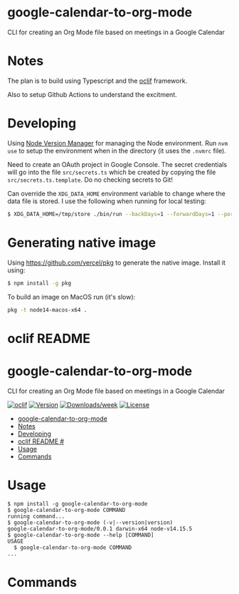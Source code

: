 # google-calendar-to-org-mode
CLI for creating an Org Mode file based on meetings in a Google Calendar

# Notes

The plan is to build using Typescript and the [oclif](https://oclif.io/docs/introduction) framework.

Also to setup Github Actions to understand the excitment.

# Developing

Using [Node Version Manager](https://github.com/nvm-sh/nvm) for managing the Node environment. Run `nvm use` to setup the environment when in the directory (it uses the `.nvmrc` file).

Need to create an OAuth project in Google Console. The secret credentials will go into the file `src/secrets.ts` which be created by copying the file `src/secrets.ts.template`. Do no checking secrets to Git!

Can override the `XDG_DATA_HOME` environment variable to change where the data file is stored. I use the following when running for local testing:

```sh
$ XDG_DATA_HOME=/tmp/store ./bin/run --backDays=1 --forwardDays=1 --port=3003 /tmp/org.org
```

# Generating native image #

Using <https://github.com/vercel/pkg> to generate the native image. Install it using:

```sh
$ npm install -g pkg
```

To build an image on MacOS run (it's slow):

```sh
pkg -t node14-macos-x64 .
```

# oclif README #

google-calendar-to-org-mode
===========================

CLI for creating an Org Mode file based on meetings in a Google Calendar

[![oclif](https://img.shields.io/badge/cli-oclif-brightgreen.svg)](https://oclif.io)
[![Version](https://img.shields.io/npm/v/google-calendar-to-org-mode.svg)](https://npmjs.org/package/google-calendar-to-org-mode)
[![Downloads/week](https://img.shields.io/npm/dw/google-calendar-to-org-mode.svg)](https://npmjs.org/package/google-calendar-to-org-mode)
[![License](https://img.shields.io/npm/l/google-calendar-to-org-mode.svg)](https://github.com/oburn/google-calendar-to-org-mode/blob/master/package.json)

<!-- toc -->
* [google-calendar-to-org-mode](#google-calendar-to-org-mode)
* [Notes](#notes)
* [Developing](#developing)
* [oclif README #](#oclif-readme-)
* [Usage](#usage)
* [Commands](#commands)
<!-- tocstop -->
# Usage
<!-- usage -->
```sh-session
$ npm install -g google-calendar-to-org-mode
$ google-calendar-to-org-mode COMMAND
running command...
$ google-calendar-to-org-mode (-v|--version|version)
google-calendar-to-org-mode/0.0.1 darwin-x64 node-v14.15.5
$ google-calendar-to-org-mode --help [COMMAND]
USAGE
  $ google-calendar-to-org-mode COMMAND
...
```
<!-- usagestop -->
# Commands
<!-- commands -->

<!-- commandsstop -->
